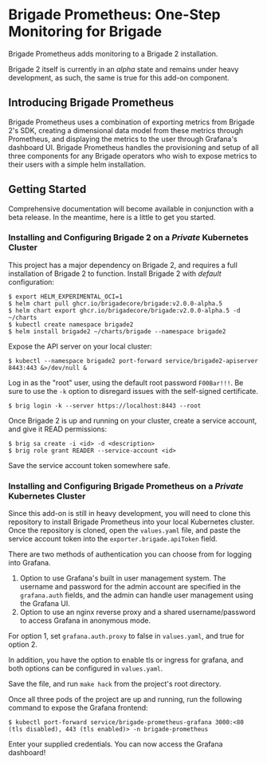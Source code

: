 # Brigade Prometheus: One-Step Monitoring for Brigade

Brigade Prometheus adds monitoring to a Brigade 2 installation.

Brigade 2 itself is currently in an _alpha_ state and remains under heavy
development, as such, the same is true for this add-on component.

## Introducing Brigade Prometheus

Brigade Prometheus uses a combination of exporting metrics from Brigade 2's SDK, creating a dimensional data model from these metrics through Prometheus, and displaying the metrics to the user through Grafana's dashboard UI. Brigade Prometheus handles the provisioning and setup of all three components for any Brigade operators who wish to expose metrics to their users with a simple helm installation.

## Getting Started

Comprehensive documentation will become available in conjunction with a beta
release. In the meantime, here is a little to get you started.

### Installing and Configuring Brigade 2 on a _Private_ Kubernetes Cluster

This project has a major dependency on Brigade 2, and requires a full installation of Brigade 2 to function. Install Brigade 2 with _default_ configuration:

```console
$ export HELM_EXPERIMENTAL_OCI=1
$ helm chart pull ghcr.io/brigadecore/brigade:v2.0.0-alpha.5
$ helm chart export ghcr.io/brigadecore/brigade:v2.0.0-alpha.5 -d ~/charts
$ kubectl create namespace brigade2
$ helm install brigade2 ~/charts/brigade --namespace brigade2
```

Expose the API server on your local cluster:

```console
$ kubectl --namespace brigade2 port-forward service/brigade2-apiserver 8443:443 &>/dev/null &
```

Log in as the "root" user, using the default root password `F00Bar!!!`. Be sure
to use the `-k` option to disregard issues with the self-signed certificate.

```console
$ brig login -k --server https://localhost:8443 --root
```

Once Brigade 2 is up and running on your cluster, create a service account, and give it READ permissions:

```console
$ brig sa create -i <id> -d <description>
$ brig role grant READER --service-account <id>
```

Save the service account token somewhere safe.

### Installing and Configuring Brigade Prometheus on a _Private_ Kubernetes Cluster

Since this add-on is still in heavy development, you will need to clone this repository to install Brigade Prometheus into your local Kubernetes cluster. Once the repository is cloned, open the `values.yaml` file, and paste the service account token into the `exporter.brigade.apiToken` field.

There are two methods of authentication you can choose from for logging into Grafana. 
1. Option to use Grafana's built in user management system. The username and password for the admin account are specified in the `grafana.auth` fields, and the admin can handle user management using the Grafana UI.
2. Option to use an nginx reverse proxy and a shared username/password to access Grafana in anonymous mode.

For option 1, set `grafana.auth.proxy` to false in `values.yaml`, and true for option 2.

In addition, you have the option to enable tls or ingress for grafana, and both options can be configured in `values.yaml`.

Save the file, and run `make hack` from the project's root directory.

Once all three pods of the project are up and running, run the following command to expose the Grafana frontend:

```console
$ kubectl port-forward service/brigade-prometheus-grafana 3000:<80 (tls disabled), 443 (tls enabled)> -n brigade-prometheus
```

Enter your supplied credentials. You can now access the Grafana dashboard!
